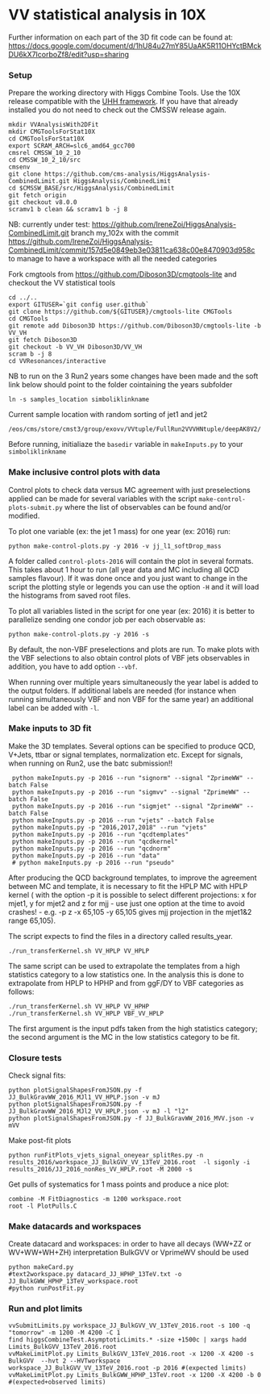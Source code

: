 # VV statistical analysis in 10X

Further information on each part of the 3D fit code can be found at:
https://docs.google.com/document/d/1hU84u27mY85UaAK5R11OHYctBMckDU6kX7IcorboZf8/edit?usp=sharing

### Setup ###

Prepare the working directory with Higgs Combine Tools. Use the 10X release compatible with the [UHH framework](https://github.com/UHH2/UHH2). If you have that already installed you do
not need to check out the CMSSW release again.

```
mkdir VVAnalysisWith2DFit
mkdir CMGToolsForStat10X
cd CMGToolsForStat10X
export SCRAM_ARCH=slc6_amd64_gcc700
cmsrel CMSSW_10_2_10
cd CMSSW_10_2_10/src
cmsenv
git clone https://github.com/cms-analysis/HiggsAnalysis-CombinedLimit.git HiggsAnalysis/CombinedLimit
cd $CMSSW_BASE/src/HiggsAnalysis/CombinedLimit
git fetch origin
git checkout v8.0.0
scramv1 b clean && scramv1 b -j 8
```
NB: currently under test: https://github.com/IreneZoi/HiggsAnalysis-CombinedLimit.git branch my_102x with the commit https://github.com/IreneZoi/HiggsAnalysis-CombinedLimit/commit/157d5e0849eb3e03811ca638c00e8470903d958c to manage to have a workspace with all the needed categories

Fork cmgtools from https://github.com/Diboson3D/cmgtools-lite and checkout the VV statistical tools

```
cd ../..
export GITUSER=`git config user.github`
git clone https://github.com/${GITUSER}/cmgtools-lite CMGTools
cd CMGTools
git remote add Diboson3D https://github.com/Diboson3D/cmgtools-lite -b VV_VH
git fetch Diboson3D
git checkout -b VV_VH Diboson3D/VV_VH
scram b -j 8
cd VVResonances/interactive
```
NB to run on the 3 Run2 years some changes have been made and the soft link below should point to the folder cointaining the years subfolder

```
ln -s samples_location simboliklinkname

```

Current sample location with random sorting of jet1 and jet2

```
/eos/cms/store/cmst3/group/exovv/VVtuple/FullRun2VVVHNtuple/deepAK8V2/
```
Before running, initialiaze the `basedir` variable in `makeInputs.py` to your `simboliklinkname`

### Make inclusive control plots with data ###

Control plots to check data versus MC agreement with just preselections applied can be made for several variables with the script `make-control-plots-submit.py` where the list of
observables can be found and/or modified.

To plot one variable (ex: the jet 1 mass) for one year (ex: 2016) run:

```
python make-control-plots.py -y 2016 -v jj_l1_softDrop_mass

```

A folder called `control-plots-2016` will contain the plot in several formats. This takes about 1 hour to run (all year data and MC including all QCD samples flavour). If it
was done once and you just want to change in the script the plotting style or legends you can use the option `-H` and it will load the histograms from saved root files.

To plot all variables listed in the script for one year (ex: 2016) it is better to parallelize sending one condor job per each observable as:

```
python make-control-plots.py -y 2016 -s

```

By default, the non-VBF preselections and plots are run. To make plots with the VBF selections to also obtain control plots of VBF jets observables in addition, you have to add option `--vbf`.

When running over multiple years simultaneously the year label is added to the output folders. If additional labels are needed (for instance when running simultaneously VBF
and non VBF for the same year) an additional label can be added with `-l`.

### Make inputs to 3D fit ###

Make the 3D templates. Several options can be specified to produce QCD, V+Jets, ttbar or signal templates, normalization etc.
Except for signals, when running on Run2, use the batc submission!!

 
```
 python makeInputs.py -p 2016 --run "signorm" --signal "ZprimeWW" --batch False 
 python makeInputs.py -p 2016 --run "sigmvv" --signal "ZprimeWW" --batch False 
 python makeInputs.py -p 2016 --run "sigmjet" --signal "ZprimeWW" --batch False 
 python makeInputs.py -p 2016 --run "vjets" --batch False   
 python makeInputs.py -p "2016,2017,2018" --run "vjets" 
 python makeInputs.py -p 2016 --run "qcdtemplates"
 python makeInputs.py -p 2016 --run "qcdkernel"
 python makeInputs.py -p 2016 --run "qcdnorm"
 python makeInputs.py -p 2016 --run "data"
 # python makeInputs.py -p 2016 --run "pseudo"
```

After producing the QCD background templates, to improve the agreement between MC and template, it is necessary to fit the  HPLP MC with HPLP kernel ( with the option -p it is possible to select different projections: x for mjet1, y for mjet2 and z for mjj - use just one option at the time to avoid crashes! - e.g. -p z -x 65,105 -y 65,105 gives mjj projection in the mjet1&2 range 65,105).

The script expects to find the files in a directory called results_year.

```
./run_transferKernel.sh VV_HPLP VV_HPLP
```

The same script can be used to extrapolate the templates from a high statistics category to a low statistics one. In the analysis this is done to extrapolate from
HPLP to HPHP and from ggF/DY to VBF categories as follows:

```
./run_transferKernel.sh VV_HPLP VV_HPHP
./run_transferKernel.sh VV_HPLP VBF_VV_HPLP
```

The first argument is the input pdfs taken from the high statistics category; the second argument is the MC in the low statistics category to be fit.

### Closure tests ###

Check signal fits:

```
python plotSignalShapesFromJSON.py -f JJ_BulkGravWW_2016_MJl1_VV_HPLP.json -v mJ
python plotSignalShapesFromJSON.py -f JJ_BulkGravWW_2016_MJl2_VV_HPLP.json -v mJ -l "l2"
python plotSignalShapesFromJSON.py -f JJ_BulkGravWW_2016_MVV.json -v mVV
```

Make post-fit plots

```
python runFitPlots_vjets_signal_oneyear_splitRes.py -n results_2016/workspace_JJ_BulkGVV_VV_13TeV_2016.root  -l sigonly -i results_2016/JJ_2016_nonRes_VV_HPLP.root -M 2000 -s
```

Get pulls of systematics for 1 mass points and produce a nice plot:

```
combine -M FitDiagnostics -m 1200 workspace.root
root -l PlotPulls.C
```

### Make datacards and workspaces ###

Create datacard and workspaces: in order to have all decays (WW+ZZ or WV+WW+WH+ZH) interpretation BulkGVV or VprimeWV should be used

```
python makeCard.py
#text2workspace.py datacard_JJ_HPHP_13TeV.txt -o JJ_BulkGWW_HPHP_13TeV_workspace.root
#python runPostFit.py 
```

### Run and plot limits ###

```
vvSubmitLimits.py workspace_JJ_BulkGVV_VV_13TeV_2016.root -s 100 -q "tomorrow" -m 1200 -M 4200 -C 1
find higgsCombineTest.AsymptoticLimits.* -size +1500c | xargs hadd Limits_BulkGVV_13TeV_2016.root
vvMakeLimitPlot.py Limits_BulkGVV_13TeV_2016.root -x 1200 -X 4200 -s BulkGVV  --hvt 2 --HVTworkspace workspace_JJ_BulkGVV_VV_13TeV_2016.root -p 2016 #(expected limits)
vvMakeLimitPlot.py Limits_BulkGWW_HPHP_13TeV.root -x 1200 -X 4200 -b 0 #(expected+observed limits)
```







